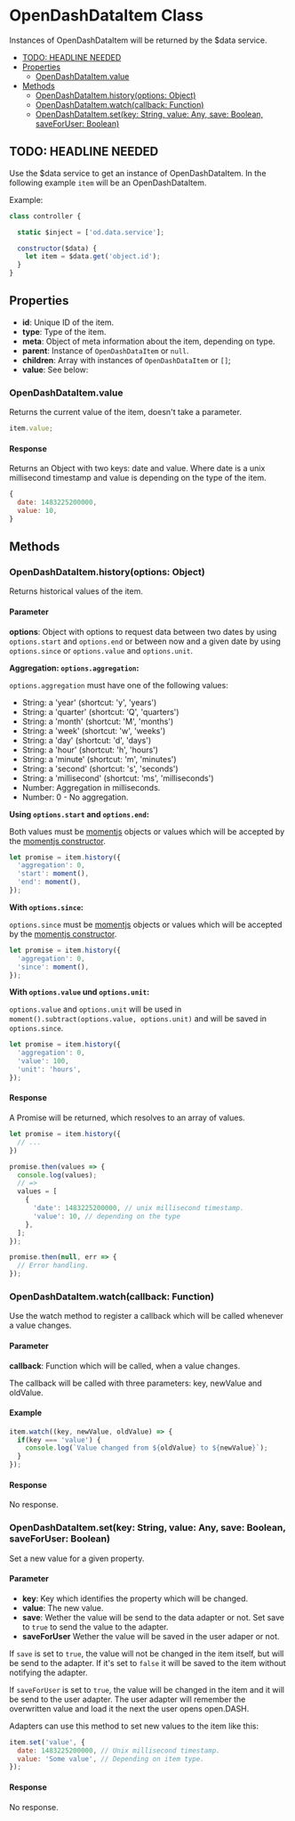 # OpenDashDataItem Class

Instances of OpenDashDataItem will be returned by the $data service.

<!-- TOC depthFrom:2 depthTo:3 -->

- [TODO: HEADLINE NEEDED](#todo-headline-needed)
- [Properties](#properties)
  - [OpenDashDataItem.value](#opendashdataitemvalue)
- [Methods](#methods)
  - [OpenDashDataItem.history(options: Object)](#opendashdataitemhistoryoptions-object)
  - [OpenDashDataItem.watch(callback: Function)](#opendashdataitemwatchcallback-function)
  - [OpenDashDataItem.set(key: String, value: Any, save: Boolean, saveForUser: Boolean)](#opendashdataitemsetkey-string-value-any-save-boolean-saveforuser-boolean)

<!-- /TOC -->

## TODO: HEADLINE NEEDED

Use the $data service to get an instance of OpenDashDataItem. In the following example `item` will be an OpenDashDataItem.

Example:
```js
class controller {

  static $inject = ['od.data.service'];

  constructor($data) {
    let item = $data.get('object.id');
  }
}
```


## Properties

- **id**: Unique ID of the item.
- **type**: Type of the item.
- **meta**: Object of meta information about the item, depending on type.
- **parent**: Instance of `OpenDashDataItem` or `null`.
- **children**: Array with instances of `OpenDashDataItem` or `[]`;
- **value**: See below:

### OpenDashDataItem.value

Returns the current value of the item, doesn't take a parameter.

```js
item.value;
```

#### Response

Returns an Object with two keys: date and value. Where date is a unix millisecond timestamp and value is depending on the type of the item.

```js
{
  date: 1483225200000,
  value: 10,
}
```

## Methods

### OpenDashDataItem.history(options: Object)

Returns historical values of the item.

#### Parameter

**options**: Object with options to request data between two dates by using `options.start` and `options.end` or between now and a given date by using `options.since` or `options.value` and `options.unit`.

**Aggregation: `options.aggregation`:**

`options.aggregation` must have one of the following values:

- String: a 'year' (shortcut: 'y', 'years')
- String: a 'quarter' (shortcut: 'Q', 'quarters')
- String: a 'month' (shortcut: 'M', 'months')
- String: a 'week' (shortcut: 'w', 'weeks')
- String: a 'day' (shortcut: 'd', 'days')
- String: a 'hour' (shortcut: 'h', 'hours')
- String: a 'minute' (shortcut: 'm', 'minutes')
- String: a 'second' (shortcut: 's', 'seconds')
- String: a 'millisecond' (shortcut: 'ms', 'milliseconds')
- Number: Aggregation in milliseconds.
- Number: 0 - No aggregation.

**Using `options.start` and `options.end`:**

Both values must be [momentjs](http://momentjs.com/) objects or values which will be accepted by the [momentjs constructor](http://momentjs.com/docs/#/parsing/).

```js
let promise = item.history({
  'aggregation': 0,
  'start': moment(),
  'end': moment(),
});
```

**With `options.since`:**

`options.since` must be [momentjs](http://momentjs.com/) objects or values which will be accepted by the [momentjs constructor](http://momentjs.com/docs/#/parsing/).

```js
let promise = item.history({
  'aggregation': 0,
  'since': moment(),
});
```

**With `options.value` und `options.unit`:**

`options.value` and `options.unit` will be used in `moment().subtract(options.value, options.unit)` and will be saved in `options.since`.

```js
let promise = item.history({
  'aggregation': 0,
  'value': 100,
  'unit': 'hours',
});
```

#### Response

A Promise will be returned, which resolves to an array of values.

```js
let promise = item.history({
  // ...
})

promise.then(values => {
  console.log(values);
  // =>
  values = [
    {
      'date': 1483225200000, // unix millisecond timestamp.
      'value': 10, // depending on the type
    },
  ];
});

promise.then(null, err => {
  // Error handling.
});
```

### OpenDashDataItem.watch(callback: Function)

Use the watch method to register a callback which will be called whenever a value changes.

#### Parameter

**callback**: Function which will be called, when a value changes.

The callback will be called with three parameters: key, newValue and oldValue.

#### Example

```js
item.watch((key, newValue, oldValue) => {
  if(key === 'value') {
    console.log(`Value changed from ${oldValue} to ${newValue}`);
  }
});
```

#### Response

No response.

### OpenDashDataItem.set(key: String, value: Any, save: Boolean, saveForUser: Boolean)

Set a new value for a given property.

#### Parameter

- **key**: Key which identifies the property which will be changed.
- **value**: The new value.
- **save**: Wether the value will be send to the data adapter or not. Set save to `true` to send the value to the adapter.
- **saveForUser** Wether the value will be saved in the user adaper or not.

If `save` is set to `true`, the value will not be changed in the item itself, but will be send to the adapter. If it's set to `false` it will be saved to the item without notifying the adapter.

If `saveForUser` is set to `true`, the value will be changed in the item and it will be send to the user adapter. The user adapter will remember the overwritten value and load it the next the user opens open.DASH.

Adapters can use this method to set new values to the item like this:

```js
item.set('value', {
  date: 1483225200000, // Unix millisecond timestamp.
  value: 'Some value', // Depending on item type.
});
```
#### Response

No response.
